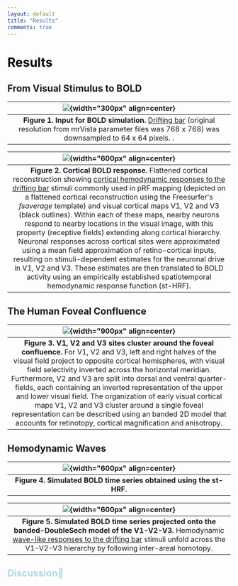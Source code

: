 ```yaml
---
layout: default
title: "Results"
comments: true
---
```


# <span style="color:black"> Results </span>

## From Visual Stimulus to BOLD 

| ![](/figures/barMap.png){width="300px" align=center}|
|:--:|
|**Figure 1. Input for BOLD simulation.** [Drifting bar](https://drive.google.com/file/d/14MRGpbjya8KwtLup8kAvR8EmKF5svNSr/view?usp=sharing) (original resolution from mrVista parameter files was 768 x 768) was downsampled to 64 x 64 pixels. .|


| ![](/figures/stHRF_BOLD_sim_cortex.png){width="600px" align=center}|
|:--:|
|**Figure 2. Cortical BOLD response.** Flattened cortical reconstruction showing  [cortical hemodynamic responses to the drifting bar](https://drive.google.com/file/d/17JkrsSYfcZkWn2gZsGGb1wURvY_gLqTL/view?usp=sharing) stimuli commonly used in pRF mapping (depicted on a flattened cortical reconstruction using the Freesurfer's *fsaverage*  template) and visual cortical maps V1, V2 and V3 (black outlines). Within each of these maps, nearby neurons respond to nearby locations in the visual image, with this property (receptive fields) extending along cortical hierarchy. Neuronal responses across cortical sites were approximated using a mean field approximation of retino-cortical inputs, resulting on stimuli-dependent estimates for the neuronal drive in V1, V2 and V3. These estimates are then translated to BOLD activity using an empirically established spatiotemporal hemodynamic response function (st-HRF).|


## The Human Foveal Confluence

|![](/figures/retMaps_bandedDoubleSech.png){width="900px" align=center}|
|:--:|
|**Figure 3. V1, V2 and V3 sites cluster around the foveal confluence.**  For V1, V2 and V3, left and right halves of the visual field project to opposite cortical hemispheres, with visual field selectivity inverted across the horizontal meridian. Furthermore, V2 and V3 are split into dorsal and ventral quarter-fields, each containing an inverted representation of the upper and lower visual field. The organization of early visual cortical maps V1, V2 and V3 cluster around a single foveal representation can be described using an banded 2D model that accounts for retinotopy, cortical magnification and anisotropy.|



## Hemodynamic Waves

|![](/figures/tSeries_bandedDoubleSech.png){width="600px" align=center}|
|:--:|
|**Figure 4. Simulated BOLD time series obtained using the st-HRF.**|


| ![](/figures/stHRF_BOLD_sim_bandedDoubleSech.png){width="600px" align=center}|
|:--:|
|**Figure 5. Simulated BOLD time series projected onto the banded-DoubleSech model of the V1-V2-V3.** Hemodynamic  [wave-like responses to the drifting bar](https://drive.google.com/file/d/13tFxnNaqPVHgYauDXN5xiREETby12mkx/view?usp=sharing) stimuli unfold across the V1-V2-V3 hierarchy by following inter-areal homotopy.|

## <span style="color:lightblue">Discussion📜</span>


```{disqus}
```
